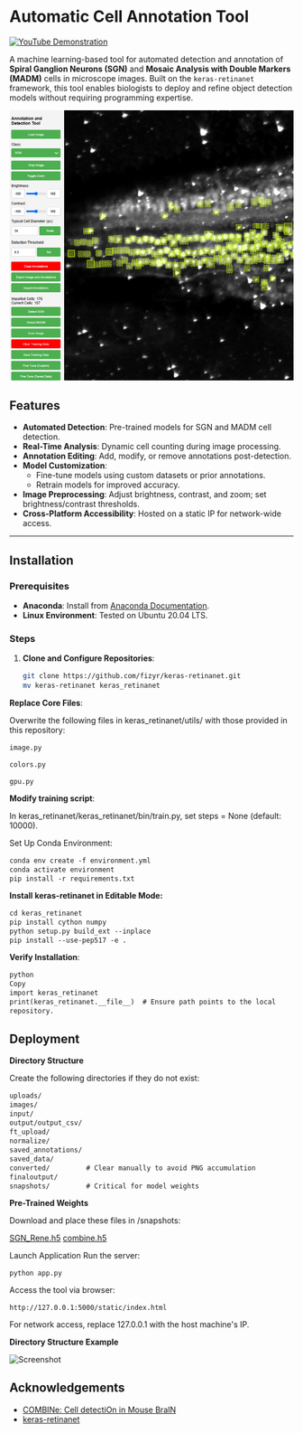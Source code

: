 # Automatic Cell Annotation Tool

[![YouTube Demonstration](https://img.shields.io/badge/YouTube-Demonstration-red)](https://youtu.be/IhLrQrVeXEQ)

A machine learning-based tool for automated detection and annotation of **Spiral Ganglion Neurons (SGN)** and **Mosaic Analysis with Double Markers (MADM)** cells in microscope images. Built on the `keras-retinanet` framework, this tool enables biologists to deploy and refine object detection models without requiring programming expertise.

![Screenshot](screenshots/image.png)

## Features

- **Automated Detection**: Pre-trained models for SGN and MADM cell detection.
- **Real-Time Analysis**: Dynamic cell counting during image processing.
- **Annotation Editing**: Add, modify, or remove annotations post-detection.
- **Model Customization**: 
  - Fine-tune models using custom datasets or prior annotations.
  - Retrain models for improved accuracy.
- **Image Preprocessing**: Adjust brightness, contrast, and zoom; set brightness/contrast thresholds.
- **Cross-Platform Accessibility**: Hosted on a static IP for network-wide access.

---

## Installation

### Prerequisites
- **Anaconda**: Install from [Anaconda Documentation](https://docs.anaconda.com/anaconda/install/index.html).
- **Linux Environment**: Tested on Ubuntu 20.04 LTS.

### Steps

1. **Clone and Configure Repositories**:
   ```bash
   git clone https://github.com/fizyr/keras-retinanet.git
   mv keras-retinanet keras_retinanet
   ```
**Replace Core Files**:

Overwrite the following files in keras_retinanet/utils/ with those provided in this repository:

```
image.py
```
```
colors.py
```
```
gpu.py
```
**Modify training script**:

In keras_retinanet/keras_retinanet/bin/train.py, set steps = None (default: 10000).

Set Up Conda Environment:


```
conda env create -f environment.yml
conda activate environment
pip install -r requirements.txt
```
**Install keras-retinanet in Editable Mode:**


```
cd keras_retinanet
pip install cython numpy
python setup.py build_ext --inplace
pip install --use-pep517 -e .
```

**Verify Installation**:

```
python
Copy
import keras_retinanet
print(keras_retinanet.__file__)  # Ensure path points to the local repository.
```

## Deployment
**Directory Structure**

Create the following directories if they do not exist:

```
uploads/
images/
input/
output/output_csv/
ft_upload/
normalize/
saved_annotations/
saved_data/
converted/         # Clear manually to avoid PNG accumulation
finaloutput/
snapshots/         # Critical for model weights
```

**Pre-Trained Weights**

Download and place these files in /snapshots:

[SGN_Rene.h5](https://drive.google.com/file/d/10JCk6W6pC7nVWfHJ7Ew6xvyWLEeKxbV2/view?usp=sharing)
[combine.h5](https://drive.google.com/file/d/1ADUyTbD1wxKvsMnuvF0YZr5K9Wn5iwk3/view?usp=sharing)

Launch Application
Run the server:

```
python app.py
```
Access the tool via browser:

```
http://127.0.0.1:5000/static/index.html
```
For network access, replace 127.0.0.1 with the host machine's IP.

**Directory Structure Example**

![Screenshot](https://camo.githubusercontent.com/804f51b9960a47677c5fbb0f0a504e35b0f85b6118ac9c7ef096837383f689f4/68747470733a2f2f692e6962622e636f2f33794d66533079462f696d6167652e706e67)

## Acknowledgements

 - [COMBINe: Cell detectiOn in Mouse BraIN](https://github.com/yccc12/COMBINe/tree/main)
 - [keras-retinanet](https://github.com/fizyr/keras-retinanet)
